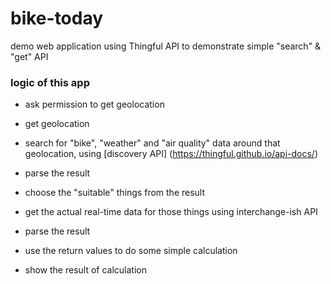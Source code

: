 # bike-today
demo web application using Thingful API to demonstrate simple "search" &amp; "get" API 


### logic of this app

* ask permission to get geolocation


* get geolocation  


* search for "bike", "weather" and "air quality" data around that geolocation, using [discovery API] (https://thingful.github.io/api-docs/) 


* parse the result  


* choose the "suitable" things from the result  


* get the actual real-time data for those things using interchange-ish API  


* parse the result  


* use the return values to do some simple calculation  


* show the result of calculation 
